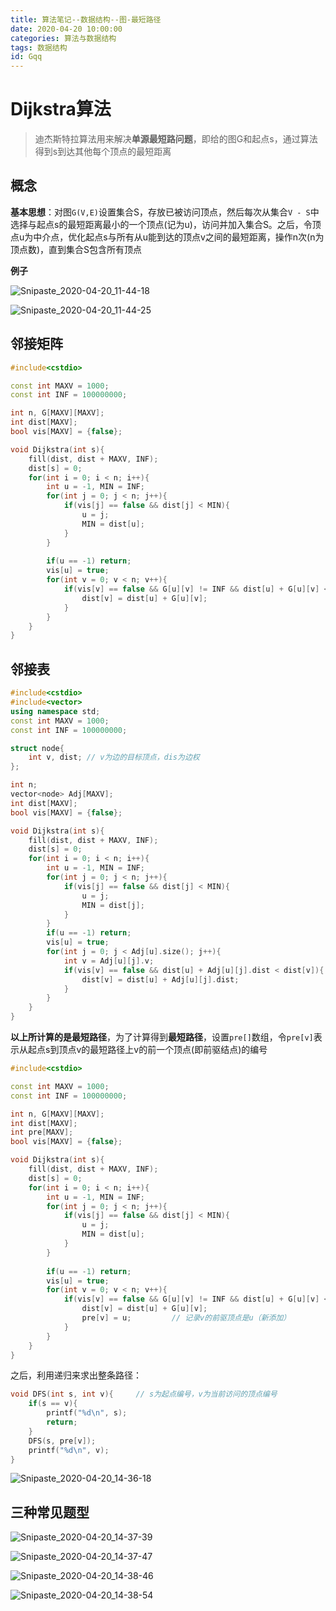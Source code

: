 ```yaml
---
title: 算法笔记--数据结构--图-最短路径
date: 2020-04-20 10:00:00
categories: 算法与数据结构
tags: 数据结构
id: Gqq
---
```


# Dijkstra算法

> 迪杰斯特拉算法用来解决**单源最短路问题**，即给的图G和起点s，通过算法得到s到达其他每个顶点的最短距离

## 概念

**基本思想**：对图`G(V,E)`设置集合S，存放已被访问顶点，然后每次从集合`V - S`中选择与起点s的最短距离最小的一个顶点(记为u)，访问并加入集合S。之后，令顶点u为中介点，优化起点s与所有从u能到达的顶点v之间的最短距离，操作n次(n为顶点数)，直到集合S包含所有顶点

**例子**

![Snipaste_2020-04-20_11-44-18](https://tva2.sinaimg.cn/large/005tpOh1gy1ge03d2kxp4j30ht0n1q88.jpg)

![Snipaste_2020-04-20_11-44-25](https://tvax4.sinaimg.cn/large/005tpOh1gy1ge03d9h1vfj30gq09hmz4.jpg)

## 邻接矩阵

```cpp
#include<cstdio>

const int MAXV = 1000;
const int INF = 100000000;

int n, G[MAXV][MAXV];
int dist[MAXV];
bool vis[MAXV] = {false};

void Dijkstra(int s){
    fill(dist, dist + MAXV, INF);
    dist[s] = 0;
    for(int i = 0; i < n; i++){
        int u = -1, MIN = INF;
        for(int j = 0; j < n; j++){
            if(vis[j] == false && dist[j] < MIN){
                u = j;
                MIN = dist[u];
            }
        }
        
        if(u == -1) return;
        vis[u] = true;
        for(int v = 0; v < n; v++){
            if(vis[v] == false && G[u][v] != INF && dist[u] + G[u][v] < dist[v]){
                dist[v] = dist[u] + G[u][v];
            }
        }
    }
}
```

## 邻接表

```cpp
#include<cstdio>
#include<vector>
using namespace std;
const int MAXV = 1000;
const int INF = 100000000;

struct node{
    int v, dist; // v为边的目标顶点，dis为边权
};

int n;
vector<node> Adj[MAXV];
int dist[MAXV];
bool vis[MAXV] = {false};

void Dijkstra(int s){
    fill(dist, dist + MAXV, INF);
    dist[s] = 0;
    for(int i = 0; i < n; i++){
        int u = -1, MIN = INF;
        for(int j = 0; j < n; j++){
            if(vis[j] == false && dist[j] < MIN){
                u = j;
                MIN = dist[j];
            }
        }
        if(u == -1) return;
        vis[u] = true;
        for(int j = 0; j < Adj[u].size(); j++){
            int v = Adj[u][j].v;
            if(vis[v] == false && dist[u] + Adj[u][j].dist < dist[v]){
                dist[v] = dist[u] + Adj[u][j].dist;
            }
        }
    }
}
```

**以上所计算的是最短路径**，为了计算得到**最短路径**，设置`pre[]`数组，令`pre[v]`表示从起点s到顶点v的最短路径上v的前一个顶点(即前驱结点)的编号

```cpp
#include<cstdio>

const int MAXV = 1000;
const int INF = 100000000;

int n, G[MAXV][MAXV];
int dist[MAXV];
int pre[MAXV];
bool vis[MAXV] = {false};

void Dijkstra(int s){
    fill(dist, dist + MAXV, INF);
    dist[s] = 0;
    for(int i = 0; i < n; i++){
        int u = -1, MIN = INF;
        for(int j = 0; j < n; j++){
            if(vis[j] == false && dist[j] < MIN){
                u = j;
                MIN = dist[u];
            }
        }
        
        if(u == -1) return;
        vis[u] = true;
        for(int v = 0; v < n; v++){
            if(vis[v] == false && G[u][v] != INF && dist[u] + G[u][v] < dist[v]){
                dist[v] = dist[u] + G[u][v];
                pre[v] = u;			// 记录v的前驱顶点是u（新添加）
            }
        }
    }
}
```

之后，利用递归来求出整条路径：

```cpp
void DFS(int s, int v){		// s为起点编号，v为当前访问的顶点编号
    if(s == v){
        printf("%d\n", s);
        return;
    }
    DFS(s, pre[v]);
    printf("%d\n", v);
}
```

![Snipaste_2020-04-20_14-36-18](https://tvax3.sinaimg.cn/large/005tpOh1gy1ge082ez13hj30ah03d0sv.jpg)

## 三种常见题型

![Snipaste_2020-04-20_14-37-39](https://tva4.sinaimg.cn/large/005tpOh1gy1ge08469dzjj30ne0deak5.jpg)

![Snipaste_2020-04-20_14-37-47](https://tva3.sinaimg.cn/large/005tpOh1gy1ge084c3ljij30n10e748j.jpg)

![Snipaste_2020-04-20_14-38-46](https://tva2.sinaimg.cn/large/005tpOh1gy1ge0854y03mj30ng03btbb.jpg)

![Snipaste_2020-04-20_14-38-54](https://tvax1.sinaimg.cn/large/005tpOh1gy1ge0859n2orj30my0a0n4n.jpg)